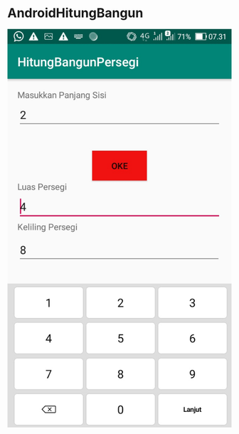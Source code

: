 # AndroidHitungBangun
![alt text](https://github.com/nurfahmisidiq/AndroidHitungBangun/blob/master/bangun.jpg)

